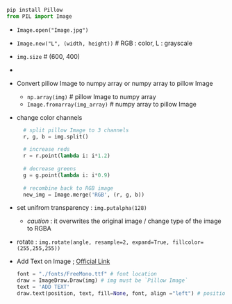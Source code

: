 ```Python
pip install Pillow
from PIL import Image
```
- `Image.open("Image.jpg")`
- `Image.new("L", (width, height))` # RGB : color, L : grayscale
- `img.size` # (600, 400)
- 
- Convert pillow Image to numpy array  or numpy array to pillow Image
  - `np.array(img)` # pillow Image to numpy array
  - `Image.fromarray(img_array)` # numpy array to pillow Image

- change color channels
  ```Python
    # split pillow Image to 3 channels 
    r, g, b = img.split()
    
    # increase reds
    r = r.point(lambda i: i*1.2)
    
    # decrease greens
    g = g.point(lambda i: i*0.9)
    
    # recombine back to RGB image
    new_img = Image.merge('RGB', (r, g, b))
  ```
- set unifrom transparency : `img.putalpha(128)` 
   - _caution_ : it overwrites the original image / change type of the image to RGBA


- rotate : `img.rotate(angle, resample=2, expand=True, fillcolor=(255,255,255))`



- Add Text on Image ; [Official Link](https://pillow.readthedocs.io/en/stable/reference/ImageDraw.html)
  ```Python
  font = "./fonts/FreeMono.ttf" # font location
  draw = ImageDraw.Draw(img) # img must be `Pillow Image`
  text = 'ADD TEXT'
  draw.text(position, text, fill=None, font, align ="left") # position : xy coordinate tuple # fill: color
  ```
